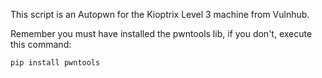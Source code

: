 <p>This script is an Autopwn for the Kioptrix Level 3 machine from Vulnhub.</p>
<p>Remember you must have installed the pwntools lib, if you don't, execute this command:</p>

```python
pip install pwntools
```
